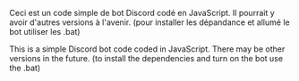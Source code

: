 Ceci est un code simple de bot Discord codé en JavaScript.
Il pourrait y avoir d'autres versions à l'avenir.
(pour installer les dépandance et allumé le bot utiliser les .bat)


This is a simple Discord bot code coded in JavaScript.
There may be other versions in the future.
(to install the dependencies and turn on the bot use the .bat)